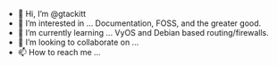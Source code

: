 - 👋 Hi, I’m @gtackitt
- 👀 I’m interested in ...
  Documentation, FOSS, and the greater good.
- 🌱 I’m currently learning ...
  VyOS and Debian based routing/firewalls.
- 💞️ I’m looking to collaborate on ...
- 📫 How to reach me ...

<!---
gtackitt/gtackitt is a ✨ special ✨ repository because its `README.md` (this file) appears on your GitHub profile.
You can click the Preview link to take a look at your changes.
--->
